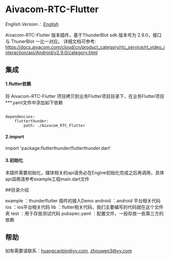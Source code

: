 # Aivacom-RTC-Flutter

*English Version： [English](README.en.md)*

Aivacom-RTC-Flutter 版本插件，基于ThunderBlot sdk 版本号为 2.9.0，接口与 ThunerBlot 一比一对应。
详细文档可参考: https://docs.aivacom.com/cloud/cn/product_category/rtc_service/rt_video_interaction/api/Android/v2.9.0/category.html

## 集成
#### 1.flutter依赖

将 Aivacom-RTC-Flutter 项目拷贝到业务Flutter项目目录下，在业务Flutter项目***.yaml文件中添加如下依赖

```

dependencies:
    flutterthunder:
        path: ./Aivacom_RTC_Flutter

```

#### 2.import

import 'package:flutterthunder/flutterthunder.dart'

#### 3.初始化

本插件需要初始化，媒体相关的api请务必在Engine初始化完成之后再调用，具体api调用请参考example工程main.dart文件

##目录介绍

example ：thunderflutter 插件的接入Demo
android ：android 平台相关代码
ios ：ios平台相关代码
lib ：flutter相关代码，我们主要编写的代码就在这个文件夹
test ：用于存放测试代码
pubspec.yaml ：配置文件，一般存放一些第三方的依赖

## 帮助
如有需要请联系：huangcanbin@yy.com, zhouwen3@yy.com

